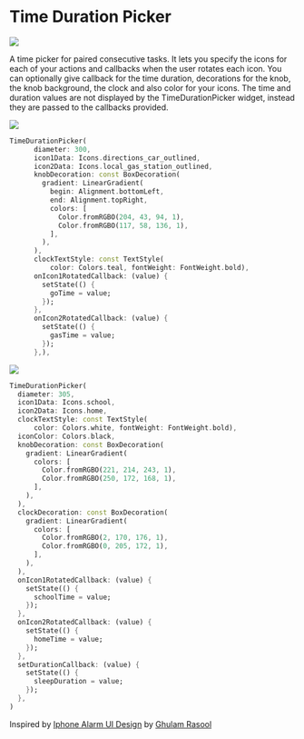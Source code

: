 <!-- 
This README describes the package. If you publish this package to pub.dev,
this README's contents appear on the landing page for your package.

For information about how to write a good package README, see the guide for
[writing package pages](https://dart.dev/guides/libraries/writing-package-pages). 

For general information about developing packages, see the Dart guide for
[creating packages](https://dart.dev/guides/libraries/create-library-packages)
and the Flutter guide for
[developing packages and plugins](https://flutter.dev/developing-packages). 
-->
# Time Duration Picker 
![](https://github.com/surafelMelese/time-duration-picker/raw/main/demos/main_demo.gif)

A time picker for paired consecutive tasks. It lets you specify the icons for each of your actions and callbacks when the user rotates each icon. You can optionally give callback for the time duration, decorations for the knob, the knob background, the clock and also color for your icons. The time and duration values are not displayed by the TimeDurationPicker widget, instead they are passed to the callbacks provided.


![](https://github.com/surafelMelese/time-duration-picker/raw/main/demos/demo2.gif)
```dart
TimeDurationPicker(
      diameter: 300,
      icon1Data: Icons.directions_car_outlined,
      icon2Data: Icons.local_gas_station_outlined,
      knobDecoration: const BoxDecoration(
        gradient: LinearGradient(
          begin: Alignment.bottomLeft,
          end: Alignment.topRight,
          colors: [
            Color.fromRGBO(204, 43, 94, 1),
            Color.fromRGBO(117, 58, 136, 1),
          ],
        ),
      ),
      clockTextStyle: const TextStyle(
          color: Colors.teal, fontWeight: FontWeight.bold),
      onIcon1RotatedCallback: (value) {
        setState(() {
          goTime = value;
        });
      },
      onIcon2RotatedCallback: (value) {
        setState(() {
          gasTime = value;
        });
      },),
```

![](https://github.com/surafelMelese/time-duration-picker/raw/main/demos/demo3.gif)
```dart
TimeDurationPicker(
  diameter: 305,
  icon1Data: Icons.school,
  icon2Data: Icons.home,
  clockTextStyle: const TextStyle(
      color: Colors.white, fontWeight: FontWeight.bold),
  iconColor: Colors.black,
  knobDecoration: const BoxDecoration(
    gradient: LinearGradient(
      colors: [
        Color.fromRGBO(221, 214, 243, 1),
        Color.fromRGBO(250, 172, 168, 1),
      ],
    ),
  ),
  clockDecoration: const BoxDecoration(
    gradient: LinearGradient(
      colors: [
        Color.fromRGBO(2, 170, 176, 1),
        Color.fromRGBO(0, 205, 172, 1),
      ],
    ),
  ),
  onIcon1RotatedCallback: (value) {
    setState(() {
      schoolTime = value;
    });
  },
  onIcon2RotatedCallback: (value) {
    setState(() {
      homeTime = value;
    });
  },
  setDurationCallback: (value) {
    setState(() {
      sleepDuration = value;
    });
  },
)
```

Inspired by [Iphone Alarm UI Design](https://dribbble.com/shots/17158885-Iphone-Alarm-UI-Design) by [Ghulam Rasool](https://dribbble.com/ghulaam-rasool)

